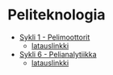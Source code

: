 # Peliteknologia
* [Sykli 1 - Pelimoottorit](sykli1.md)
  * [latauslinkki](Sykli%201%20Pelimoottorit/pygame_pong/pygame_pong_win32.zip)
* [Sykli 6 - Pelianalytiikka](sykli6.md)
  * [latauslinkki](Sykli%206%20Analytiikka/Sykli6_project.zip)
